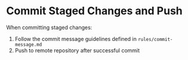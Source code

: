 # Commit Staged Changes and Push

When committing staged changes:

1. Follow the commit message guidelines defined in `rules/commit-message.md`
2. Push to remote repository after successful commit